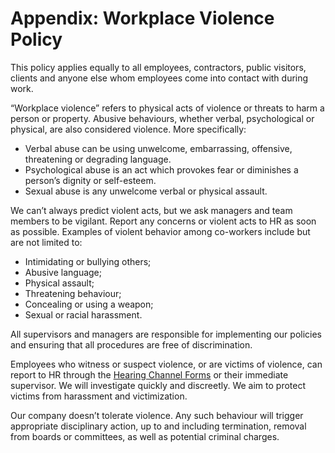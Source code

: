 # Appendix: Workplace Violence Policy

This policy applies equally to all employees, contractors, public visitors, clients and anyone else whom employees come into contact with during work.

“Workplace violence” refers to physical acts of violence or threats to harm a person or property. Abusive behaviours, whether verbal, psychological or physical, are also considered violence. More specifically:

* Verbal abuse can be using unwelcome, embarrassing, offensive, threatening or degrading language.
* Psychological abuse is an act which provokes fear or diminishes a person’s dignity or self-esteem.
* Sexual abuse is any unwelcome verbal or physical assault.

We can’t always predict violent acts, but we ask managers and team members to be vigilant. Report any concerns or violent acts to HR as soon as possible. Examples of violent behavior among co-workers include but are not limited to:

* Intimidating or bullying others;
* Abusive language;
* Physical assault;
* Threatening behaviour;
* Concealing or using a weapon;
* Sexual or racial harassment.

All supervisors and managers are responsible for implementing our policies and ensuring that all procedures are free of discrimination.

Employees who witness or suspect violence, or are victims of violence, can report to HR through the [Hearing Channel Forms](https://docs.google.com/forms/d/e/1FAIpQLSc9HlJ3abk2Vwvebfhot5SyRQfluERaG27oAVo\_hXOO02y4Hw/viewform) or their immediate supervisor. We will investigate quickly and discreetly. We aim to protect victims from harassment and victimization.

Our company doesn’t tolerate violence. Any such behaviour will trigger appropriate disciplinary action, up to and including termination, removal from boards or committees, as well as potential criminal charges.
